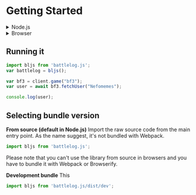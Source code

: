 # Getting Started


<details>

<summary><bold>Node.js</bold></summary>
<br/>

If you want to install this trough the NPM registry.

```bash
npm i battlelog.js
```

Or if you use Yarn:

```bash
yarn add battlelog.js
```

You can even install it from GitHub:

```bash
npm i https://gitlab.com/BLThunderstorm/battlelog.js.git
```

Or if you use Yarn:

```bash
yarn add https://gitlab.com/BLThunderstorm/battlelog.js.git
```

</details>
<details>
<summary>Browser</summary>

<br/>

First of all, you will need to get a CDN link. You can find a CDN link for this
library in pretty much any major CDN services, like
[JSDelivr](https://www.jsdelivr.com/package/npm/battlelog.js),
[UnPKG](https://unpkg.com/), and [GitCDN](https://gitcdn.link)

You can use two bundles, one is the development bundle (dist/bundle.dev.js) and
the minified production bundle (dist/bundle.prod.min.js)

Then you can of course paste the CDN link to your HTML app.

```html
<script src="Battlelog.js CDN link"></script>
```

For example using GitCDN:

```html
<script src="gitcdn.link/cdn/Nefomemes/battlelog.js/master/dist/bundle.prod.min.js"></script>
```

Secondly, Battlelog.js expects users install Axios and the `querystring` as well. When you install Battlelog.js for Node.js environments (NPM/Yarn), Axios should get automatically installed. And of course `querystring` is a pre-installed library. But this isn't the case for browsers. You will have to manually add Axios into your HTML app.

Also, make sure Axios is loaded **before** BattlelogJS.

```html
<script src="https://cdn.jsdelivr.net/npm/axios/dist/axios.min.js"></script>
<script src="Battlelog.js CDN link"></script>
```

</details>

## Running it

```js
import bljs from 'battlelog.js';
var battlelog = bljs();

var bf3 = client.game("bf3");
var user = await bf3.fetchUser("Nefomemes");

console.log(user);
```

## Selecting bundle version

**From source (default in Node.js)** Import the raw source code from the main entry point. As the name suggest, it's not bundled with Webpack.

```js
import bljs from 'battlelog.js';
```

Please note that you can't use the library from source in browsers and you have to bundle it with Webpack or Browserify.

**Development bundle** 
This

```js
import bljs from 'battlelog.js/dist/dev';
```

